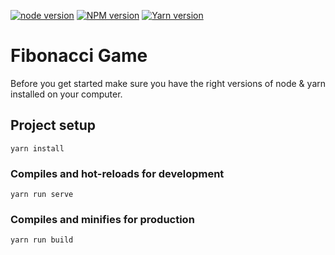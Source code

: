 [![node version](https://img.shields.io/badge/node-v11.12.0-green.svg)](https://nodejs.org/en/)
[![NPM version](https://img.shields.io/badge/npm-v6.7.0-green.svg)](https://www.npmjs.com/)
[![Yarn version](https://img.shields.io/badge/yarn-v1.13.0-green.svg)](https://www.yarnpkg.com/)

# Fibonacci Game

Before you get started make sure you have the right versions of node & yarn installed on your computer.

## Project setup

```
yarn install
```

### Compiles and hot-reloads for development

```
yarn run serve
```

### Compiles and minifies for production

```
yarn run build
```
